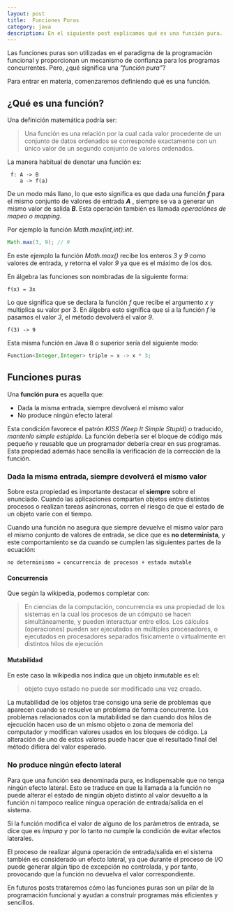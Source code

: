 ```yaml
---
layout: post
title:  Funciones Puras
category: java
description: En el siguiente post explicamos qué es una función pura.
---
```

Las funciones puras son utilizadas en el paradigma de la programación funcional y proporcionan un mecanismo de confianza para los programas concurrentes. Pero, ¿qué significa una _"función pura"_?

Para entrar en materia, comenzaremos definiendo qué es una función.

## ¿Qué es una función?
Una definición matemática podría ser:

> Una función es una relación por la cual cada valor procedente de un conjunto de datos ordenados se corresponde exactamente con un único valor de un segundo conjunto de valores ordenados.

La manera habitual de denotar una función es:

     f: A -> B
        a -> f(a)

De un modo más llano, lo que esto significa es que dada una función *__f__*  para el mismo conjunto de valores de entrada *__A__* , siempre se va a generar un mismo valor de salida *__B__*. Esta operación también es llamada _operaciónes de mapeo o mapping_. 

Por ejemplo la función _Math.max(int,int):int_.

```java
Math.max(3, 9); // 9    
```
 En este ejemplo la función _Math.max()_ recibe los enteros _3 y 9_ como valores de entrada, y retorna el valor _9_ ya que es el máximo de los dos. 

 En álgebra las funciones son nombradas de la siguiente forma:

    f(x) = 3x

Lo que significa que se declara la función _f_ que recibe el argumento _x_ y multiplica su valor por 3. En álgebra esto significa que si a la función _f_ le pasamos el valor _3_, el método devolverá el valor _9_.

    f(3) -> 9

Esta misma función en Java 8 o superior sería del siguiente modo:

```java
Function<Integer,Integer> triple = x -> x * 3;
```
## Funciones puras

Una **función pura** es aquella que:
- Dada la misma entrada, siempre devolverá el mismo valor
- No produce ningún efecto lateral

Esta condición favorece el patrón _KISS (Keep It Simple Stupid)_ o traducido, _mantenlo simple
estúpido_. La función debería ser el bloque de código más pequeño y reusable que un programador
debería crear en sus programas. Esta propiedad además hace sencilla la verificación de la
corrección de la función.

### Dada la misma entrada, siempre devolverá el mismo valor

Sobre esta propiedad es importante destacar el **siempre** sobre el enunciado. Cuando las aplicaciones comparten objetos entre distintos procesos o realizan tareas asíncronas, corren el riesgo de que el estado de un objeto varíe con el tiempo. 

Cuando una función no asegura que siempre devuelve el mismo valor para el mismo conjunto de valores de entrada, se dice que es **no determinista**, y este comportamiento se da cuando se cumplen las siguientes partes de la ecuación:

    no determinismo = concurrencia de procesos + estado mutable

#### Concurrencia
Que según la wikipedia, podemos completar con:
> En ciencias de la computación, concurrencia es una propiedad de los sistemas en la cual los
procesos de un cómputo se hacen simultáneamente, y pueden interactuar entre ellos. Los cálculos
(operaciones) pueden ser ejecutados en múltiples procesadores, o ejecutados en procesadores
separados físicamente o virtualmente en distintos hilos de ejecución

#### Mutabilidad
En este caso la wikipedia nos indica que un objeto inmutable es el:
> objeto cuyo estado no puede ser modificado una vez creado.

La mutabilidad de los objetos trae consigo una serie de problemas que aparecen cuando se resuelve
un problema de forma concurrente. Los problemas relacionados con la mutabilidad se dan cuando dos
hilos de ejecución hacen uso de un mismo objeto o zona de memoria del computador y modifican
valores usados en los bloques de código. La alteración de uno de estos valores puede hacer que el
resultado final del método difiera del valor esperado.

### No produce ningún efecto lateral

Para que una función sea denominada pura, es indispensable que no tenga ningún efecto lateral.
Esto se traduce en que la llamada a la función no puede alterar el estado de ningún objeto
distinto al valor devuelto a la función ni tampoco realice ningua operación de entrada/salida en 
el sistema.

Si la función modifica el valor de alguno de los parámetros de entrada, se dice que es _impura_ y por lo tanto no cumple la condición de evitar efectos laterales.

El proceso de realizar alguna operación de entrada/salida en el sistema también es considerado un
efecto lateral, ya que durante el proceso de I/O puede generar algún tipo de excepción no
controlada, y por tanto, provocando que la función no devuelva el valor correspondiente.

En futuros posts trataremos cómo las funciones puras son un pilar de la programación funcional y ayudan a construír programas más eficientes y sencillos.